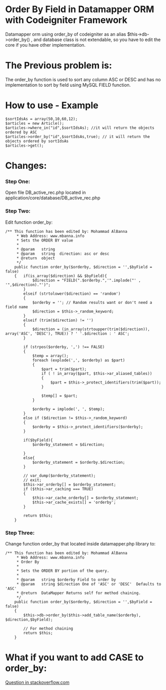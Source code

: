 # Order By Field in Datamapper ORM with Codeigniter Framework

Datamapper orm using order_by of codeigniter as an alias $this->db->order_by() , and  database class is not extendable, so you have to edit the core if you have other implementation.

# The Previous problem is:
The order_by function is used to sort any column ASC or DESC and has no implementation to sort by field using MySQL FIELD function.  

# How to use - Example
```
$sortIdsAs = array(50,10,60,12);
$articles = new Article();
$articles->where_in("id",$sortIdsAs); //it will return the objects ordered by ASC
$articles->order_by("id",$sortIdsAs,true); // it will return the objects ordered by sortIdsAs
$articles->get();
```

# Changes:
### Step One:
Open file DB_active_rec.php located in application/core/database/DB_active_rec.php
### Step Two:
Edit function order_by:
```
/** This function has been edited by: Mohammad AlBanna
	 * Web Address: www.mbanna.info
	 * Sets the ORDER BY value
	 *
	 * @param	string
	 * @param	string	direction: asc or desc
	 * @return	object
	 */
	public function order_by($orderby, $direction = '',$byField = false)
	{	if(is_array($direction) && $byField){
			$direction = "FIELD(".$orderby.",'".implode("' , '",$direction)."')";
		}
		elseif (strtolower($direction) == 'random')
		{
			$orderby = ''; // Random results want or don't need a field name
			$direction = $this->_random_keyword;
		}
		elseif (trim($direction) != '')
		{
			$direction = (in_array(strtoupper(trim($direction)), array('ASC', 'DESC'), TRUE)) ? ' '.$direction : ' ASC';
		}

		if (strpos($orderby, ',') !== FALSE)
		{
			$temp = array();
			foreach (explode(',', $orderby) as $part)
			{
				$part = trim($part);
				if ( ! in_array($part, $this->ar_aliased_tables))
				{
					$part = $this->_protect_identifiers(trim($part));
				}

				$temp[] = $part;
			}

			$orderby = implode(', ', $temp);
		}
		else if ($direction != $this->_random_keyword)
		{
			$orderby = $this->_protect_identifiers($orderby);
		}

		if($byField){
			$orderby_statement = $direction;

		}
		else{
			$orderby_statement = $orderby.$direction;
		}

		// var_dump($orderby_statement);
		// exit;
		$this->ar_orderby[] = $orderby_statement;
		if ($this->ar_caching === TRUE)
		{
			$this->ar_cache_orderby[] = $orderby_statement;
			$this->ar_cache_exists[] = 'orderby';
		}

		return $this;
	}
```
### Step Three:
Change function order_by that located inside datamapper.php library to:
```
/** This function has been edited by: Mohammad AlBanna
	 * Web Address: www.mbanna.info
	 * Order By
	 *
	 * Sets the ORDER BY portion of the query.
	 *
	 * @param	string $orderby Field to order by
	 * @param	string $direction One of 'ASC' or 'DESC'  Defaults to 'ASC'
	 * @return	DataMapper Returns self for method chaining.
	 */
	public function order_by($orderby, $direction = '',$byField = false)
	{
		$this->db->order_by($this->add_table_name($orderby), $direction,$byField);

		// For method chaining
		return $this;
	}
```
# What if you want to add CASE to order_by:
[Question in stackoverflow.com](https://stackoverflow.com/questions/11821503/does-codeigniter-datamapper-orm-support-a-mysql-case-statement-in-order-by-claus)

